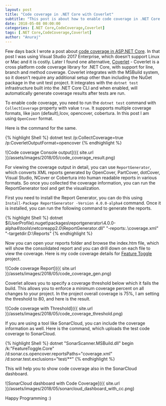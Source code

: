 ```yaml
---
layout: post
title: "Code coverage in .NET Core with Coverlet"
subtitle: "This post is about how to enable code coverage in .NET Core with Coverlet and Report Generator."
date: 2018-05-08 00:00:00
categories: [.NET Core,CodeCoverage,Coverlet]
tags: [.NET Core,CodeCoverage,Coverlet]
author: "Anuraj"
---
```

Few days back I wrote a post about [code coverage in ASP.NET Core](https://dotnetthoughts.net/measuring-code-coverage-of-dotnet-core-applications-with-vs2017/). In that post I was using Visual Studio 2017 Enterprise, which doesn't support Linux or Mac and it is costly. Later I found one alternative, [Coverlet](https://github.com/tonerdo/coverlet) - Coverlet is a cross platform code coverage library for .NET Core, with support for line, branch and method coverage. Coverlet integrates with the MSBuild system, so it doesn't require any additional setup other than including the NuGet package in the unit test project. It integrates with the `dotnet test` infrastructure built into the .NET Core CLI and when enabled, will automatically generate coverage results after tests are run.

To enable code coverage, you need to run the `dotnet test` command with `CollectCoverage` property with value `true`. It supports multiple coverage formats, like json (default),Icov, opencover, cobertura. In this post I am using `OpenCover` format. 

Here is the command for the same.

{% highlight Shell %}
dotnet test /p:CollectCoverage=true /p:CoverletOutputFormat=opencover
{% endhighlight %}

![Code coverage Console output]({{ site.url }}/assets/images/2018/05/code_coverage_result.png)

For viewing the coverage output in detail, you can use `ReportGenerator`, which converts XML reports generated by OpenCover, PartCover, dotCover, Visual Studio, NCover or Cobertura into human readable reports in various formats. So once you collected the coverage information, you can run the ReportGenerator tool and get the visualization.

First you need to install the Report Generator, you can do this using `Install-Package ReportGenerator -Version 4.0.0-alpha4` command. Once it is installed, you can run the following command to generate the reports.

{% highlight Shell %}
dotnet $(UserProfile)\.nuget\packages\reportgenerator\4.0.0-alpha4\tools\netcoreapp2.0\ReportGenerator.dll" "-reports:.\coverage.xml" "-targetdir:D:\Reports"
{% endhighlight %}

Now you can open your reports folder and browse the index.htm file, which will show the consolidated report and you can drill down on each file to view the coverage. Here is my code coverage details for [Feature Toggle](https://github.com/anuraj/FeatureToggle.Core) project.

![Code coverage Report]({{ site.url }}/assets/images/2018/05/code_coverage_gen.png)

Coverlet allows you to specify a coverage threshold below which it fails the build. This allows you to enforce a minimum coverage percent on all changes to your project. In the project overall coverage is 75%, I am setting the threshold to 80, and here is the result.

![Code coverage with Threshold]({{ site.url }}/assets/images/2018/05/code_coverage_threshold.png)

If you are using a tool like SonarCloud, you can include the coverage information as well. Here is the command, which uploads the test code coverage to SonarCloud.

{% highlight Shell %}
dotnet "SonarScanner.MSBuild.dll" begin /k:"FeatureToggle.Core" /d:sonar.cs.opencover.reportsPaths="coverage.xml" /d:sonar.test.exclusions="test/**"
{% endhighlight %}

This will help you to show code coverage also in the SonarCloud dashboard.

![SonarCloud dashboard with Code Coverage]({{ site.url }}/assets/images/2018/05/sonarcloud_dashboard_with_cc.png)

Happy Programming :)